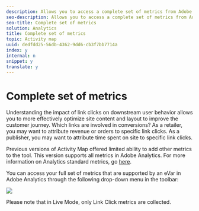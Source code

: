 ```yaml
---
description: Allows you to access a complete set of metrics from Adobe Analytics within the Activity Map toolbar.
seo-description: Allows you to access a complete set of metrics from Adobe Analytics within the Activity Map toolbar.
seo-title: Complete set of metrics
solution: Analytics
title: Complete set of metrics
topic: Activity map
uuid: dedfdd25-56db-4362-9dd6-cb3f7bb7714a
index: y
internal: n
snippet: y
translate: y
---
```


# Complete set of metrics

Understanding the impact of link clicks on downstream user behavior allows you to more effectively optimize site content and layout to improve the customer journey. Which links are involved in conversions? As a retailer, you may want to attribute revenue or orders to specific link clicks. As a publisher, you may want to attribute time spent on site to specific link clicks. 

Previous versions of Activity Map offered limited ability to add other metrics to the tool. This version supports all metrics in Adobe Analytics. For more information on Analytics standard metrics, go [ here](https://marketing.adobe.com/resources/help/en_US/reference/metrics.html). 

You can access your full set of metrics that are supported by an eVar in Adobe Analytics through the following drop-down menu in the toolbar: 

![](images/metrics.png) 

Please note that in Live Mode, only Link Click metrics are collected. 
